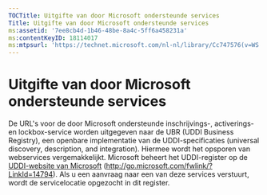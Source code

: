 ```yaml
---
TOCTitle: Uitgifte van door Microsoft ondersteunde services
Title: Uitgifte van door Microsoft ondersteunde services
ms:assetid: '7ee8cb4d-1b46-48be-8a4c-5ff6a458231a'
ms:contentKeyID: 18114017
ms:mtpsurl: 'https://technet.microsoft.com/nl-nl/library/Cc747576(v=WS.10)'
---
```


Uitgifte van door Microsoft ondersteunde services
=================================================

De URL's voor de door Microsoft ondersteunde inschrijvings-, activerings- en lockbox-service worden uitgegeven naar de UBR (UDDI Business Registry), een openbare implementatie van de UDDI-specificaties (universal discovery, description, and integration). Hiermee wordt het opsporen van webservices vergemakkelijkt. Microsoft beheert het UDDI-register op de [UDDI-website van Microsoft](http://go.microsoft.com/fwlink/?linkid=14794) (http://go.microsoft.com/fwlink/?LinkId=14794). Als u een aanvraag naar een van deze services verstuurt, wordt de servicelocatie opgezocht in dit register.

